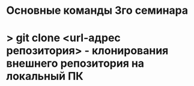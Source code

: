 # Основные команды 3го семинара

# > git clone <url-адрес репозитория> - клонирования внешнего репозитория на локальный ПК